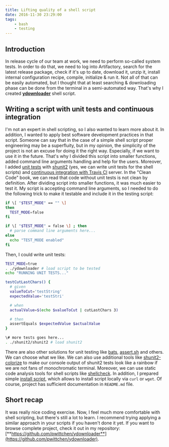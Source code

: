 ```yaml
---
title: Lifting quality of a shell script
date: 2016-11-30 23:29:00
tags:
	- bash
	- testing
---
```


Introduction
------------

In release cycle of our team at work, we need to perform so-called system tests. In order to do that, we need to log into Artifactory, search for the latest release package, check if it's up to date, download it, unzip it, install internal configuration recipe, compile, initialize & run it. Not all of that can be easily automated, but I thought that at least searching & downloading phase can be done from the terminal in a semi-automated way. That's why I created [**ydownloader**](https://github.com/pwittchen/ydownloader) shell script.

Writing a script with unit tests and continuous integration
-----------------------------------------------------------

I'm not an expert in shell scripting, so I also wanted to learn more about it. In addition, I wanted to apply best software development practices in that script. Someone can say that in the case of a simple shell script proper engineering may be a superfluity, but in my opinion, the simplicity of the project is not an excuse for doing it the right way. Especially, if we want to use it in the future. That's why I divided this script into smaller functions, added command line arguments handling and help for the users. Moreover, I added [unit tests](https://github.com/pwittchen/ydownloader/blob/master/test.sh) with [shunit2](https://github.com/kward/shunit2) (yes, we can write unit tests for the shell scripts) and [continuous integration with Travis CI](https://travis-ci.org/pwittchen/ydownloader) server. In the "Clean Code" book, we can read that code without unit tests is not clean by definition. After dividing script into smaller functions, it was much easier to test it. My script is accepting command line arguments, so I needed to do the following trick to make it testable and include it in the testing script:

```bash
if \[ "$TEST_MODE" == "" \]
then
  TEST_MODE=false
fi

if \[ "$TEST_MODE" = false \] ; then
  # parse command line arguments here...
else
  echo "TEST_MODE enabled"
fi
```

Then, I could write unit tests:

```bash
TEST_MODE=true
. ./ydownloader # load script to be tested
echo "RUNNING UNIT TESTS..."

testCutLastChars() {
  # given
  valueToCut='testString'
  expectedValue='testStri'

  # when
  actualValue=$(echo $valueToCut | cutLastChars 3)

  # then
  assertEquals $expectedValue $actualValue
}

\# more tests goes here...
. ./shunit2/shunit2 # load shunit2
```

There are also other solutions for unit testing like [bats](https://github.com/sstephenson/bats), [assert.sh](https://github.com/lehmannro/assert.sh) and others. We can choose what we like. We can also use additional tools like [shunit2-colorize](https://github.com/joelpurra/shunit2-colorize) to make our console output of shunit2 tests look like a rainbow if we are not fans of monochromatic terminal. Moreover, we can use static code analysis tools for shell scripts like [shellcheck](https://github.com/koalaman/shellcheck). In addition, I prepared simple [install script](https://github.com/pwittchen/ydownloader/blob/master/install.sh), which allows to install script locally via `curl` or `wget`. Of course, project has sufficient documentation in `README.md` file.

Short recap
-----------

It was really nice coding exercise. Now, I feel much more comfortable with shell scripting, but there's still a lot to learn. I recommend trying applying a similar approach in your scripts if you haven't done it yet. If you want to browse complete project, check it out in my repository: [**https://github.com/pwittchen/ydownloader**](https://github.com/pwittchen/ydownloader).